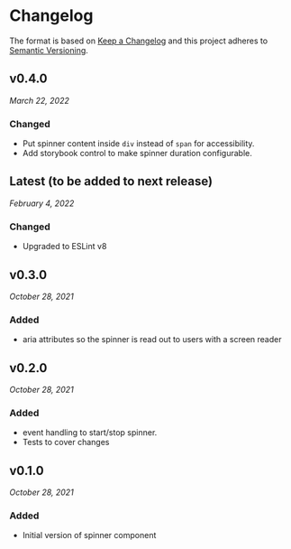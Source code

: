 # Changelog

The format is based on [Keep a Changelog](http://keepachangelog.com/en/1.0.0/)
and this project adheres to [Semantic Versioning](http://semver.org/spec/v2.0.0.html).


v0.4.0
------------------------------
*March 22, 2022*

### Changed
- Put spinner content inside `div` instead of `span` for accessibility.
- Add storybook control to make spinner duration configurable.


Latest (to be added to next release)
------------------------------
*February 4, 2022*

### Changed
- Upgraded to ESLint v8


v0.3.0
------------------------------
*October 28, 2021*

### Added
- aria attributes so the spinner is read out to users with a screen reader

v0.2.0
------------------------------
*October 28, 2021*

### Added
- event handling to start/stop spinner.
- Tests to cover changes


v0.1.0
------------------------------
*October 28, 2021*

### Added
- Initial version of spinner component
